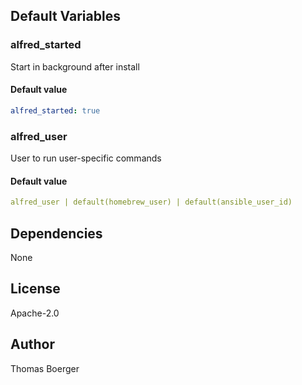 
## Default Variables

### alfred_started

Start in background after install

#### Default value

```yaml
alfred_started: true
```

### alfred_user

User to run user-specific commands

#### Default value

```yaml
alfred_user | default(homebrew_user) | default(ansible_user_id)
```
## Dependencies

None

## License

Apache-2.0

## Author

Thomas Boerger
